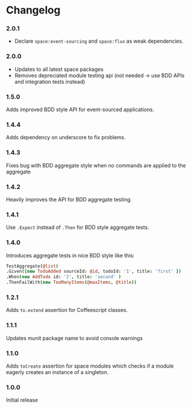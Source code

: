 Changelog
=========

### 2.0.1
- Declare `space:event-sourcing` and `space:flux` as weak dependencies.

### 2.0.0
- Updates to all latest space packages
- Removes depreciated module testing api (not needed -> use BDD APIs and
  integration tests instead)

### 1.5.0
Adds improved BDD style API for event-sourced applications.

### 1.4.4
Adds dependency on underscore to fix problems.

### 1.4.3
Fixes bug with BDD aggregate style when no commands are applied to the aggregate

### 1.4.2
Heavily improves the API for BDD aggregate testing.

### 1.4.1
Use `.Expect` instead of `.Then` for BDD style aggregate tests.

### 1.4.0
Introduces aggregate tests in nice BDD style like this:
```coffeescript
TestAggregate(@list)
.Given([new TodoAdded sourceId: @id, todoId: '1', title: 'first' ])
.When(new AddTodo id: '2', title: 'second' )
.ThenFailWith(new TooManyItems(@maxItems, @title))
```

### 1.2.1

Adds `to.extend` assertion for Coffeescript classes.

### 1.1.1

Updates munit package name to avoid console warnings

### 1.1.0

Adds `toCreate` assertion for space modules which checks if
a module eagerly creates an instance of a singleton.

### 1.0.0

Initial release
